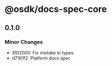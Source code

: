# @osdk/docs-spec-core

## 0.1.0

### Minor Changes

- 85f2000: Fix mistake in types
- d7161f2: Platform docs spec
